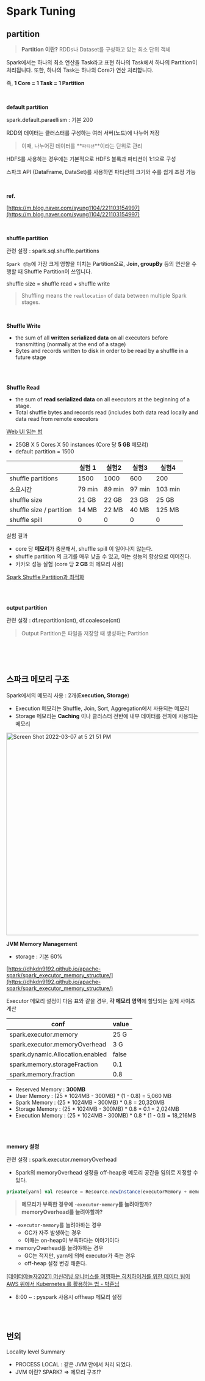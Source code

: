 # Spark Tuning

## partition

> **Partition 이란?** 
 RDDs나 Dataset를 구성하고 있는 최소 단위 객체
> 

Spark에서는 하나의 최소 연산을 Task라고 표현
하나의 Task에서 하나의 Partition이 처리됩니다. 또한, 하나의 Task는 하나의 Core가 연산 처리합니다.

즉, **1 Core = 1 Task = 1 Partition** 

<br/>

**default partition** 

spark.default.paraellism : 기본 200 

RDD의 데이터는 클러스터를 구성하는 여러 서버(노드)에 나누어 저장

> 이때, 나누어진 데이터를 **`파티션`**이라는 단위로 관리
> 

HDFS를 사용하는 경우에는 기본적으로 HDFS 블록과 파티션이 1:1으로 구성

스파크 API (DataFrame, DataSet)를 사용하면 파티션의 크기와 수를 쉽게 조정 가능

<br/>

**ref.** 

[https://m.blog.naver.com/syung1104/221103154997](https://m.blog.naver.com/syung1104/221103154997)

<br/>

**shuffle partition** 

관련 설정 : spark.sql.shuffle.partitions

`Spark 성능`에 가장 크게 영향을 미치는 Partition으로, J**oin, groupBy** 등의 연산을 수행할 때 Shuffle Partition이 쓰입니다.

shuffle size  = shuffle read + shuffle write 

> Shuffling means the `reallocation` of data between multiple Spark stages.
> 


<br/>

**Shuffle Write**

- the sum of all **written serialized data** on all executors before transmitting (normally at the end of a stage)
- Bytes and records written to disk in order to be read by a shuffle in a future stage

<br/>
<br/>

**Shuffle Read**

- the sum of **read serialized data** on all executors at the beginning of a stage.
- Total shuffle bytes and records read (includes both data read locally and data read from remote executors

[Web UI 읽는 법](https://spark.apache.org/docs/3.0.0-preview2/web-ui.html)

- 25GB X 5 Cores X 50 instances (Core 당 **5 GB** 메모리)
- default partition = 1500

|  | 실험 1  | 실험2 | 실험3 | 실험4 |
| --- | --- | --- | --- | --- |
| shuffle partitions | 1500 | 1000 | 600 | 200 |
| 소요시간  | 79 min | 89 min | 97 min | 103 min |
| shuffle size  | 21 GB | 22 GB | 23 GB  | 25 GB |
| shuffle size / partition  | 14 MB  | 22 MB  | 40 MB | 125 MB  |
| shuffle spill  | 0 | 0 | 0 | 0 |

실험 결과 

- core 당 **메모리**가 충분해서, shuffle spill 이 일어나지 않는다.
- shuffle partition 의 크기를 매우 낮출 수 있고, 이는 성능의 향상으로 이어진다.
- 카카오 성능 실험 (core 당 **2 GB** 의 메모리 사용)

[Spark Shuffle Partition과 최적화](https://tech.kakao.com/2021/10/08/spark-shuffle-partition/)


<br/>
<br/>

**output partition** 

관련 설정 : df.repartition(cnt), df.coalesce(cnt)

> Output Partition은 파일을 저장할 때 생성하는 Partition
> 

<br/>
<br/>
<br/>

## **스파크 메모리 구조**

Spark에서의 메모리 사용 : 2개(**Execution, Storage**)

- Execution 메모리는 Shuffle, Join, Sort, Aggregation에서 사용되는 메모리
- Storage 메모리는 **Caching** 이나 클러스터 전반에 내부 데이터를 전파에 사용되는 메모리


<img width="529" alt="Screen Shot 2022-03-07 at 5 21 51 PM" src="https://user-images.githubusercontent.com/59246354/156994078-bf6025ee-5f42-4b3a-b900-0a42cd28774c.png">

<br/>

**JVM Memory Management** 

- storage : 기본 60%

[https://dhkdn9192.github.io/apache-spark/spark_executor_memory_structure/](https://dhkdn9192.github.io/apache-spark/spark_executor_memory_structure/)

Executor 메모리 설정이 다음 표와 같을 경우, **각 메모리 영역**에 할당되는 실제 사이즈 계산

| conf | value |
| --- | --- |
| spark.executor.memory | 25 G |
| spark.executor.memoryOverhead | 3 G |
| spark.dynamic.Allocation.enabled | false |
| spark.memory.storageFraction | 0.1 |
| spark.memory.fraction | 0.8 |
- Reserved Memory : **300MB**
- User Memory : (25 * 1024MB - 300MB) * (1 - 0.8) = 5,060 MB
- Spark Memory : (25 * 1024MB - 300MB) * 0.8 = 20,320MB
- Storage Memory : (25 * 1024MB - 300MB) * 0.8 * 0.1 = 2,024MB
- Execution Memory : (25 * 1024MB - 300MB) * 0.8 * (1 - 0.1) = 18,216MB

<br/>
<br/>

**memory 설정** 

관련 설정 : spark.executor.memoryOverhead

- Spark의 memoryOverhead 설정을 off-heap용 메모리 공간을 임의로 지정할 수 있다.

```scala
private[yarn] val resource = Resource.newInstance(executorMemory + memoryOverhead, executorCores)
```

> **메모리가 부족한 경우에 `-executor-memory`를 늘려야할까? memoryOverhead를 늘려야할까?**
> 
- `-executor-memory`를 늘려야하는 경우
    - GC가 자주 발생하는 경우
    - 이때는 on-heap이 부족하다는 이야기이다
- memoryOverhead를 늘려야하는 경우
    - GC는 적지만, yarn에 의해 executor가 죽는 경우
    - off-heap 설정 변경 해준다.
    

[[데이터야놀자2021] 머신러닝 유니버스를 여행하는 히치하이커를 위한 데이터 팀이 AWS 위에서 Kubernetes 를 활용하는 법 - 박훈님](https://www.youtube.com/watch?v=7E6oHVQIiug)

- 8:00 ~  : pyspark 사용시 offheap 메모리 설정

<br/>
<br/>

## 번외

Locality level Summary 

- PROCESS LOCAL : 같은 JVM 안에서 처리 되었다.
- JVM 이란? SPARK? ⇒ 메모리 구조!?
